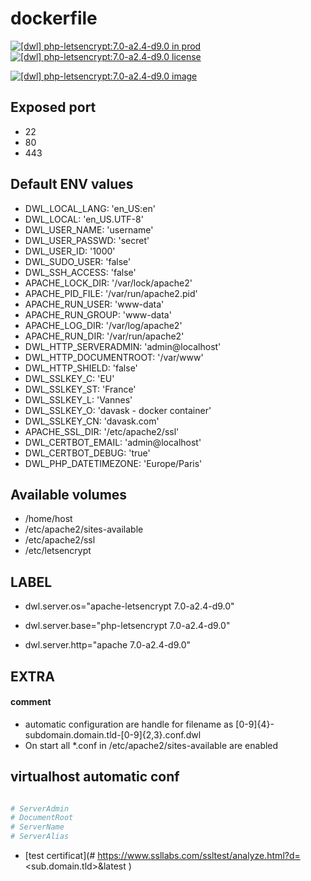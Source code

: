 # dockerfile

[![[dwl] php-letsencrypt:7.0-a2.4-d9.0 in prod][badge-shields]](https://hub.docker.com/r/davask/d-php-letsencrypt/)
[![[dwl] php-letsencrypt:7.0-a2.4-d9.0 license][badge-license]](https://app.fossa.io/projects/git%2Bhttps%3A%2F%2Fgithub.com%2Fdavask%2Fd-php-letsencrypt?ref=badge_shield)

[![[dwl] php-letsencrypt:7.0-a2.4-d9.0 image][badge-docker]](https://hub.docker.com/r/davask/d-php-letsencrypt/)

[badge-docker]: https://dockeri.co/image/davask/d-php-letsencrypt "[dwl] php-letsencrypt:7.0-a2.4-d9.0 image"
[badge-shields]: https://img.shields.io/badge/davask%2Fd--php--letsencrypt-env_prod-brightgreen.svg?style=flat "[dwl] php-letsencrypt:7.0-a2.4-d9.0 in prod"
[badge-license]: https://img.shields.io/badge/davask%2Fd--php--letsencrypt-license_MIT-brightgreen.svg?style=flat "[dwl] php-letsencrypt:7.0-a2.4-d9.0 license"

## Exposed port

- 22
- 80
- 443
## Default ENV values

- DWL_LOCAL_LANG: 'en_US:en'
- DWL_LOCAL: 'en_US.UTF-8'
- DWL_USER_NAME: 'username'
- DWL_USER_PASSWD: 'secret'
- DWL_USER_ID: '1000'
- DWL_SUDO_USER: 'false'
- DWL_SSH_ACCESS: 'false'
- APACHE_LOCK_DIR: '/var/lock/apache2'
- APACHE_PID_FILE: '/var/run/apache2.pid'
- APACHE_RUN_USER: 'www-data'
- APACHE_RUN_GROUP: 'www-data'
- APACHE_LOG_DIR: '/var/log/apache2'
- APACHE_RUN_DIR: '/var/run/apache2'
- DWL_HTTP_SERVERADMIN: 'admin@localhost'
- DWL_HTTP_DOCUMENTROOT: '/var/www'
- DWL_HTTP_SHIELD: 'false'
- DWL_SSLKEY_C: 'EU'
- DWL_SSLKEY_ST: 'France'
- DWL_SSLKEY_L: 'Vannes'
- DWL_SSLKEY_O: 'davask - docker container'
- DWL_SSLKEY_CN: 'davask.com'
- APACHE_SSL_DIR: '/etc/apache2/ssl'
- DWL_CERTBOT_EMAIL: 'admin@localhost'
- DWL_CERTBOT_DEBUG: 'true'
- DWL_PHP_DATETIMEZONE: 'Europe/Paris'
## Available volumes

- /home/host
- /etc/apache2/sites-available
- /etc/apache2/ssl
- /etc/letsencrypt
## LABEL

- dwl.server.os="apache-letsencrypt 7.0-a2.4-d9.0"

- dwl.server.base="php-letsencrypt 7.0-a2.4-d9.0"

- dwl.server.http="apache 7.0-a2.4-d9.0"

## EXTRA

#### comment

- automatic configuration are handle for filename as [0-9]{4}\-subdomain\.domain\.tld\-[0-9]{2,3}\.conf\.dwl
- On start all *.conf in /etc/apache2/sites-available are enabled

## virtualhost automatic conf

```bash

# ServerAdmin
# DocumentRoot
# ServerName
# ServerAlias

```


- [test certificat](# https://www.ssllabs.com/ssltest/analyze.html?d=<sub.domain.tld>&latest
)
